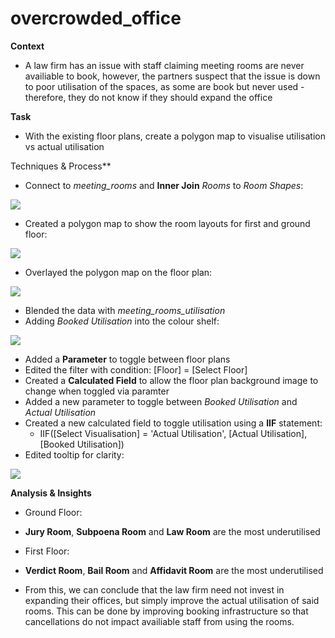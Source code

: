 # overcrowded_office
**Context**

- A law firm has an issue with staff claiming meeting rooms are never availiable to book, however, the partners suspect that the issue is down to poor utilisation of the spaces, as some are book but never used - therefore, they do not know if they should expand the office

**Task**

- With the existing floor plans, create a polygon map to visualise utilisation vs actual utilisation

Techniques & Process**

- Connect to *meeting_rooms* and **Inner Join** *Rooms* to *Room Shapes*:

![](https://github.com/latiful-hassan/overcrowded_office/blob/main/overcrowded_office_screenshots/rooms_join.png)

- Created a polygon map to show the room layouts for first and ground floor:

![](https://github.com/latiful-hassan/overcrowded_office/blob/main/overcrowded_office_screenshots/initial_polygon_map.png)

- Overlayed the polygon map on the floor plan:

![](https://github.com/latiful-hassan/overcrowded_office/blob/main/overcrowded_office_screenshots/floor_plan_polygon_map.png)

- Blended the data with *meeting_rooms_utilisation*
- Adding *Booked Utilisation* into the colour shelf:

![](https://github.com/latiful-hassan/overcrowded_office/blob/main/overcrowded_office_screenshots/floor_plan_polygon_map_booked_utilisation.png)

- Added a **Parameter** to toggle between floor plans 
- Edited the filter with condition: [Floor] = [Select Floor]
- Created a **Calculated Field** to allow the floor plan background image to change when toggled via paramter
- Added a new parameter to toggle between *Booked Utilisation* and *Actual Utilisation*
- Created a new calculated field to toggle utilisation using a **IIF** statement: 
  * IIF([Select Visualisation] = 'Actual Utilisation', [Actual Utilisation], [Booked Utilisation])
- Edited tooltip for clarity:

![](https://github.com/latiful-hassan/overcrowded_office/blob/main/overcrowded_office_screenshots/tool_tip.png)

**Analysis & Insights**

- Ground Floor:
 * **Jury Room**, **Subpoena Room** and **Law Room** are the most underutilised
- First Floor:
 * **Verdict Room**, **Bail Room** and **Affidavit Room** are the most underutilised
- From this, we can conclude that the law firm need not invest in expanding their offices, but simply improve the actual utilisation of said rooms. This can be done by improving booking infrastructure so that cancellations do not impact availiable staff from using the rooms.

